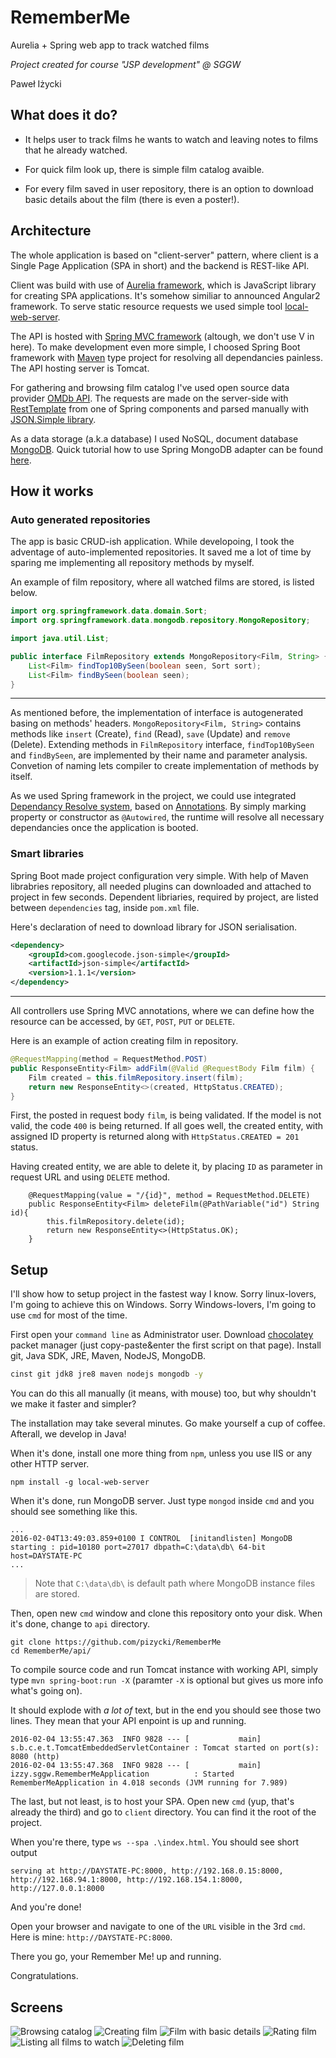# RememberMe
Aurelia + Spring web app to track watched films

_Project created for course "JSP development" @ SGGW_

Paweł Iżycki

## What does it do?
* It helps user to track films he wants to watch and leaving notes to films that he already watched.

* For quick film look up, there is simple film catalog avaible. 

* For every film saved in user repository, there is an option to download basic details about the film (there is even a poster!).

## Architecture
The whole application is based on "client-server" pattern, where client is a Single Page Application (SPA in short)
and the backend is REST-like API.

Client was build with use of [Aurelia framework](http://aurelia.io/), which is JavaScript library for creating SPA applications. 
It's somehow similiar to announced Angular2 framework. To serve static resource requests we used simple tool
[local-web-server](https://www.npmjs.com/package/local-web-server).

The API is hosted with [Spring MVC framework](http://docs.spring.io/spring/docs/current/spring-framework-reference/html/mvc.html)
(altough, we don't use V in here). To make development even more simple, I choosed Spring Boot framework with
[Maven](https://maven.apache.org/) type project for resolving all dependancies painless. The API hosting server is Tomcat.

For gathering and browsing film catalog I've used open source data provider [OMDb API](http://www.omdbapi.com/).
The requests are made on the server-side with [RestTemplate](https://spring.io/guides/gs/consuming-rest/) from one of 
Spring components and parsed manually with [JSON.Simple library](https://code.google.com/archive/p/json-simple/).

As a data storage (a.k.a database) I used NoSQL, document database [MongoDB](https://www.mongodb.org/).
Quick tutorial how to use Spring MongoDB adapter can be found [here](https://spring.io/guides/gs/accessing-data-mongodb/#use-maven). 

## How it works

### Auto generated repositories
The app is basic CRUD-ish application. While developoing, I took the adventage of auto-implemented repositories. It saved me a lot of time by sparing me implementing all repository methods by myself.

An example of film repository, where all watched films are stored, is listed below.

```java
import org.springframework.data.domain.Sort;
import org.springframework.data.mongodb.repository.MongoRepository;

import java.util.List;

public interface FilmRepository extends MongoRepository<Film, String> {
    List<Film> findTop10BySeen(boolean seen, Sort sort);
    List<Film> findBySeen(boolean seen);
}
```

---

As mentioned before, the implementation of interface is autogenerated basing on methods' headers. `MongoRepository<Film, String>` contains methods like `insert` (Create), `find` (Read), `save` (Update) and `remove` (Delete). Extending methods in `FilmRepository` interface, `findTop10BySeen` and `findBySeen`, are implemented by their name and parameter analysis. Convetion of naming lets compiler to create implementation of methods by itself.

As we used Spring framework in the project, we could use integrated [Dependancy Resolve system](http://docs.spring.io/spring/docs/current/spring-framework-reference/html/beans.html), based on [Annotations](https://docs.oracle.com/javase/tutorial/java/annotations/basics.html). By simply marking property or constructor as `@Autowired`, the runtime will resolve all necessary dependancies once the application is booted.

### Smart libraries
Spring Boot made project configuration very simple. With help of Maven librabries repository, all needed plugins can downloaded and attached to project in few seconds. Dependent libriaries, required by project, are listed between `dependencies` tag, inside `pom.xml` file.

Here's declaration of need to download library for JSON serialisation.

```xml
<dependency>
	<groupId>com.googlecode.json-simple</groupId>
	<artifactId>json-simple</artifactId>
	<version>1.1.1</version>
</dependency>
```

---

All controllers use Spring MVC annotations, where we can define how the resource can be accessed, by `GET`, `POST`, `PUT` or `DELETE`.

Here is an example of action creating film in repository.

```java
@RequestMapping(method = RequestMethod.POST)
public ResponseEntity<Film> addFilm(@Valid @RequestBody Film film) {
    Film created = this.filmRepository.insert(film);
    return new ResponseEntity<>(created, HttpStatus.CREATED);
}
```

First, the posted in request body `film`, is being validated. If the model is not valid, the code `400` is being returned. If all goes well, the created entity, with assigned ID property is returned along with `HttpStatus.CREATED = 201` status.


Having created entity, we are able to delete it, by placing `ID` as parameter in request URL and using `DELETE` method.

```
    @RequestMapping(value = "/{id}", method = RequestMethod.DELETE)
    public ResponseEntity<Film> deleteFilm(@PathVariable("id") String id){
        this.filmRepository.delete(id);
        return new ResponseEntity<>(HttpStatus.OK);
    }
```

## Setup

I'll show how to setup project in the fastest way I know. Sorry linux-lovers, I'm going to achieve this on Windows. Sorry Windows-lovers, I'm going to use `cmd` for most of the time.

First open your `command line` as Administrator user. 
Download  [chocolatey](https://chocolatey.org/) packet manager (just copy-paste&enter the first script on that page).
Install git, Java SDK, JRE, Maven, NodeJS, MongoDB.

```bash
cinst git jdk8 jre8 maven nodejs mongodb -y
```
You can do this all manually (it means, with mouse) too, but why shouldn't we make it faster and simpler?

The installation may take several minutes. Go make yourself a cup of coffee. Afterall, we develop in Java!

When it's done, install one more thing from `npm`, unless you use IIS or any other HTTP server.

```
npm install -g local-web-server
```

When it's done, run MongoDB server. Just type `mongod` inside `cmd` and you should see something like this.

```
...
2016-02-04T13:49:03.859+0100 I CONTROL  [initandlisten] MongoDB starting : pid=10180 port=27017 dbpath=C:\data\db\ 64-bit host=DAYSTATE-PC
...
```
> Note that `C:\data\db\` is default path where MongoDB instance files are stored.

Then, open new `cmd` window and clone this repository onto your disk. When it's done, change to `api` directory.

```
git clone https://github.com/pizycki/RememberMe 
cd RememberMe/api/
```

To compile source code and run Tomcat instance with working API, simply type `mvn spring-boot:run -X` (paramter `-X` is optional but gives us more info what's going on).

It should explode with _a lot of_ text, but in the end you should see those two lines. They mean that your API enpoint is up and running.

```
2016-02-04 13:55:47.363  INFO 9828 --- [           main] s.b.c.e.t.TomcatEmbeddedServletContainer : Tomcat started on port(s): 8080 (http)
2016-02-04 13:55:47.368  INFO 9828 --- [           main] izzy.sggw.RememberMeApplication          : Started RememberMeApplication in 4.018 seconds (JVM running for 7.989)
```

The last, but not least, is to host your SPA. Open new `cmd` (yup, that's already the third) and go to `client` directory. You can find it the root of the project.

When you're there, type `ws --spa .\index.html`. You should see short output

```
serving at http://DAYSTATE-PC:8000, http://192.168.0.15:8000, http://192.168.94.1:8000, http://192.168.154.1:8000, http://127.0.0.1:8000
```

And you're done!

Open your browser and navigate to one of the `URL` visible in the 3rd `cmd`. Here is mine: `http://DAYSTATE-PC:8000`.

There you go, your Remember Me! up and running.

Congratulations.

## Screens
![Browsing catalog](/screens/catalog.png)
![Creating film](/screens/create.png)
![Film with basic details](/screens/film_full_details.png)
![Rating film](/screens/edit_rating.png)
![Listing all films to watch](/screens/list_Already_watched.png)
![Deleting film](/screens/delete.png)
